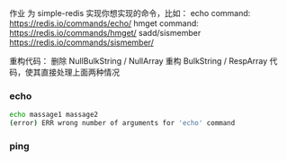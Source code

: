 作业
为 simple-redis 实现你想实现的命令，比如：
echo command:  https://redis.io/commands/echo/
hmget command:  https://redis.io/commands/hmget/
sadd/sismember  https://redis.io/commands/sismember/

重构代码：
删除 NullBulkString / NullArray
重构 BulkString / RespArray 代码，使其直接处理上面两种情况

### echo
```sh
echo massage1 massage2
(error) ERR wrong number of arguments for 'echo' command
```

### ping
```sh

```
